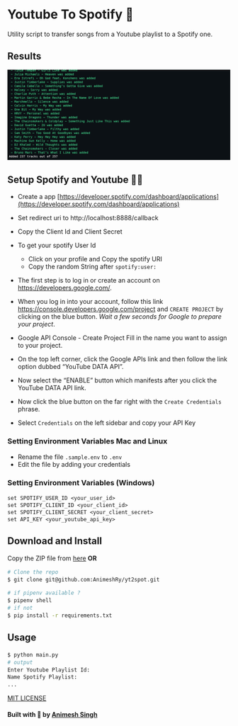 # Youtube To Spotify 🎵
Utility script to transfer songs from a Youtube playlist to a Spotify one.

## Results
![showcase](showcase.PNG)

## Setup Spotify and Youtube 👨‍🔧

- Create a app [https://developer.spotify.com/dashboard/applications](https://developer.spotify.com/dashboard/applications)
- Set redirect uri to http://localhost:8888/callback
- Copy the Client Id and Client Secret
- To get your spotify User Id
    - Click on your profile and Copy the spotify URI
    - Copy the random String after `spotify:user:`

- The first step is to log in or create an account on https://developers.google.com/.
- When you log in into your account, follow this link https://console.developers.google.com/project and `CREATE PROJECT` by clicking on the blue button.
*Wait a few seconds for Google to prepare your project*.

- Google API Console - Create Project Fill in the name you want to assign to your project.
- On the top left corner, click the Google APIs link and then follow the link option dubbed “YouTube DATA API”.
- Now select the “ENABLE” button which manifests after you click the YouTube DATA API link.
- Now click the blue button on the far right with the `Create Credentials` phrase.
- Select `Credentials` on the left sidebar and copy your API Key

### Setting Environment Variables Mac and Linux

- Rename the file `.sample.env` to `.env`
- Edit the file by adding your credentials

### Setting Environment Variables (Windows)
```
set SPOTIFY_USER_ID <your_user_id>
set SPOTIFY_CLIENT_ID <your_client_id>
set SPOTIFY_CLIENT_SECRET <your_client_secret>
set API_KEY <your_youtube_api_key>
```

## Download and Install

Copy the ZIP file from [here](https://github.com/AnimeshRy/yt2spot/archive/refs/heads/main.zip)
**OR**
```sh
# Clone the repo
$ git clone git@github.com:AnimeshRy/yt2spot.git
```
```sh
# if pipenv available ?
$ pipenv shell
# if not
$ pip install -r requirements.txt
```

## Usage
```sh
$ python main.py
# output
Enter Youtube Playlist Id:
Name Spotify Playlist:
...
```

[MIT LICENSE](./LICENSE)

#### Built with 💙 by [Animesh Singh](https://www.github.com/AnimeshRy)








